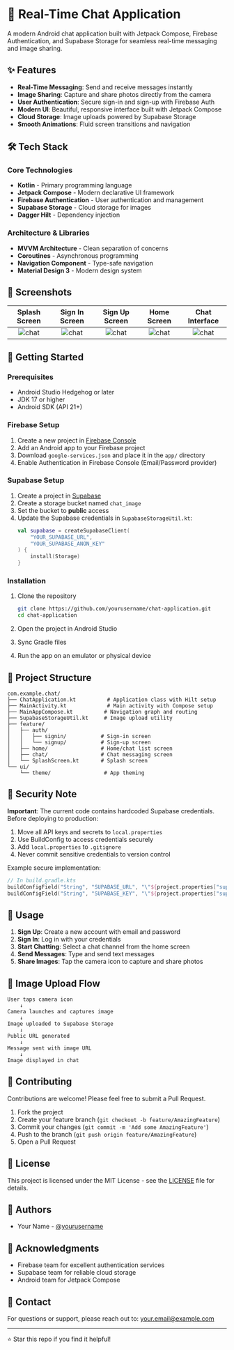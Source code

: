 # 💬 Real-Time Chat Application

A modern Android chat application built with Jetpack Compose, Firebase Authentication, and Supabase Storage for seamless real-time messaging and image sharing.

## ✨ Features

- **Real-Time Messaging**: Send and receive messages instantly
- **Image Sharing**: Capture and share photos directly from the camera
- **User Authentication**: Secure sign-in and sign-up with Firebase Auth
- **Modern UI**: Beautiful, responsive interface built with Jetpack Compose
- **Cloud Storage**: Image uploads powered by Supabase Storage
- **Smooth Animations**: Fluid screen transitions and navigation

## 🛠️ Tech Stack

### Core Technologies
- **Kotlin** - Primary programming language
- **Jetpack Compose** - Modern declarative UI framework
- **Firebase Authentication** - User authentication and management
- **Supabase Storage** - Cloud storage for images
- **Dagger Hilt** - Dependency injection

### Architecture & Libraries
- **MVVM Architecture** - Clean separation of concerns
- **Coroutines** - Asynchronous programming
- **Navigation Component** - Type-safe navigation
- **Material Design 3** - Modern design system

## 📱 Screenshots

| Splash Screen | Sign In Screen | Sign Up Screen | Home Screen | Chat Interface |
|:--------------:|:--------------:|:--------------:|:------------:|:---------------:|
![chat](https://github.com/user-attachments/assets/0b6a2037-d692-4cba-8622-f282b8ed6f28) | ![chat](https://github.com/user-attachments/assets/2c035e3a-51ae-4684-ab43-1572f659c9bf) | ![chat](https://github.com/user-attachments/assets/31f85cc3-d3d7-463e-99dc-4a17c840c533) | ![chat](https://github.com/user-attachments/assets/f9898a7e-5d91-4eae-bb40-846e26f0f899) | ![chat](https://github.com/user-attachments/assets/52fc6a69-7395-408f-a938-e5d0b708ff3a) | ![chat](https://github.com/user-attachments/assets/4fb11df4-6f7d-40b4-979c-f8bee9806dae)


## 🚀 Getting Started

### Prerequisites

- Android Studio Hedgehog or later
- JDK 17 or higher
- Android SDK (API 21+)

### Firebase Setup

1. Create a new project in [Firebase Console](https://console.firebase.google.com/)
2. Add an Android app to your Firebase project
3. Download `google-services.json` and place it in the `app/` directory
4. Enable Authentication in Firebase Console (Email/Password provider)

### Supabase Setup

1. Create a project in [Supabase](https://supabase.com/)
2. Create a storage bucket named `chat_image`
3. Set the bucket to **public** access
4. Update the Supabase credentials in `SupabaseStorageUtil.kt`:
   ```kotlin
   val supabase = createSupabaseClient(
       "YOUR_SUPABASE_URL",
       "YOUR_SUPABASE_ANON_KEY"
   ) {
       install(Storage)
   }
   ```

### Installation

1. Clone the repository
   ```bash
   git clone https://github.com/yourusername/chat-application.git
   cd chat-application
   ```

2. Open the project in Android Studio

3. Sync Gradle files

4. Run the app on an emulator or physical device

## 📂 Project Structure

```
com.example.chat/
├── ChatApplication.kt          # Application class with Hilt setup
├── MainActivity.kt             # Main activity with Compose setup
├── MainAppCompose.kt          # Navigation graph and routing
├── SupabaseStorageUtil.kt     # Image upload utility
├── feature/
│   ├── auth/
│   │   ├── signin/           # Sign-in screen
│   │   └── signup/           # Sign-up screen
│   ├── home/                 # Home/chat list screen
│   ├── chat/                 # Chat messaging screen
│   └── SplashScreen.kt       # Splash screen
└── ui/
    └── theme/                 # App theming
```

## 🔐 Security Note

**Important**: The current code contains hardcoded Supabase credentials. Before deploying to production:

1. Move all API keys and secrets to `local.properties`
2. Use BuildConfig to access credentials securely
3. Add `local.properties` to `.gitignore`
4. Never commit sensitive credentials to version control

Example secure implementation:
```kotlin
// In build.gradle.kts
buildConfigField("String", "SUPABASE_URL", "\"${project.properties["supabase.url"]}\"")
buildConfigField("String", "SUPABASE_KEY", "\"${project.properties["supabase.key"]}\"")
```

## 🎯 Usage

1. **Sign Up**: Create a new account with email and password
2. **Sign In**: Log in with your credentials
3. **Start Chatting**: Select a chat channel from the home screen
4. **Send Messages**: Type and send text messages
5. **Share Images**: Tap the camera icon to capture and share photos

## 📝 Image Upload Flow

```
User taps camera icon
    ↓
Camera launches and captures image
    ↓
Image uploaded to Supabase Storage
    ↓
Public URL generated
    ↓
Message sent with image URL
    ↓
Image displayed in chat
```

## 🤝 Contributing

Contributions are welcome! Please feel free to submit a Pull Request.

1. Fork the project
2. Create your feature branch (`git checkout -b feature/AmazingFeature`)
3. Commit your changes (`git commit -m 'Add some AmazingFeature'`)
4. Push to the branch (`git push origin feature/AmazingFeature`)
5. Open a Pull Request

## 📄 License

This project is licensed under the MIT License - see the [LICENSE](LICENSE) file for details.

## 👥 Authors

- Your Name - [@yourusername](https://github.com/yourusername)

## 🙏 Acknowledgments

- Firebase team for excellent authentication services
- Supabase team for reliable cloud storage
- Android team for Jetpack Compose

## 📧 Contact

For questions or support, please reach out to: your.email@example.com

---

⭐ Star this repo if you find it helpful!
